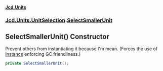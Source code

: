 #### [Jcd.Units](index 'index')
### [Jcd.Units.UnitSelection](Jcd.Units.UnitSelection 'Jcd.Units.UnitSelection').[SelectSmallerUnit](SelectSmallerUnit 'Jcd.Units.UnitSelection.SelectSmallerUnit')

## SelectSmallerUnit() Constructor

Prevent others from instantiating it because I'm mean. (Forces the use of [Instance](SelectSmallerUnit.Instance 'Jcd.Units.UnitSelection.SelectSmallerUnit.Instance') enforcing GC
friendliness.)

```csharp
private SelectSmallerUnit();
```